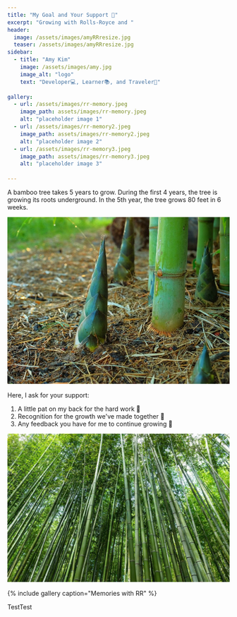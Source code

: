 ```yaml
---
title: "My Goal and Your Support 🧭"
excerpt: "Growing with Rolls-Royce and "
header:
  image: /assets/images/amyRRresize.jpg 
  teaser: /assets/images/amyRRresize.jpg
sidebar:
  - title: "Amy Kim"
    image: /assets/images/amy.jpg
    image_alt: "logo"
    text: "Developer💻, Learner📚, and Traveler🛬️"

gallery:
  - url: /assets/images/rr-memory.jpeg
    image_path: assets/images/rr-memory.jpeg
    alt: "placeholder image 1"
  - url: /assets/images/rr-memory2.jpeg
    image_path: assets/images/rr-memory2.jpeg
    alt: "placeholder image 2"
  - url: /assets/images/rr-memory3.jpeg
    image_path: assets/images/rr-memory3.jpeg
    alt: "placeholder image 3"

---
```


A bamboo tree takes 5 years to grow. During the first 4 years, the tree is growing its roots underground. In the 5th year, the tree grows 80 feet in 6 weeks.

<p align="center">
  <img src="/assets/images/babybamboo.png" width="600">          
</p>

Here, I ask for your support:
1. A little pat on my back for the hard work 🫡
2. Recognition for the growth we've made together 🥇
3. Any feedback you have for me to continue growing 🪽

<p align="center">
<img src="/assets/images/bamboo.png" width="600">
</p>


{% include gallery caption="Memories with RR" %}

TestTest